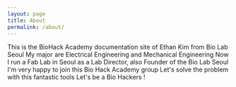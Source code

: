 ```yaml
---
layout: page
title: About
permalink: /about/
---
```


This is the BioHack Academy documentation site of Ethan Kim from Bio Lab Seoul
My major are Electrical Engineering and Mechanical Engineering
Now I run a Fab Lab in Seoul as a Lab Director, also Founder of the Bio Lab Seoul
I'm very happy to join this Bio Hack Academy group
Let's solve the problem with this fantastic tools
Let's be a Bio Hackers !
